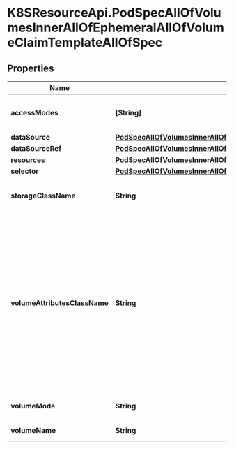 # K8SResourceApi.PodSpecAllOfVolumesInnerAllOfEphemeralAllOfVolumeClaimTemplateAllOfSpec

## Properties

Name | Type | Description | Notes
------------ | ------------- | ------------- | -------------
**accessModes** | **[String]** | accessModes contains the desired access modes the volume should have. More info: https://kubernetes.io/docs/concepts/storage/persistent-volumes#access-modes-1 | [optional] 
**dataSource** | [**PodSpecAllOfVolumesInnerAllOfEphemeralAllOfVolumeClaimTemplateAllOfSpecAllOfDataSource**](PodSpecAllOfVolumesInnerAllOfEphemeralAllOfVolumeClaimTemplateAllOfSpecAllOfDataSource.md) |  | [optional] 
**dataSourceRef** | [**PodSpecAllOfVolumesInnerAllOfEphemeralAllOfVolumeClaimTemplateAllOfSpecAllOfDataSourceRef**](PodSpecAllOfVolumesInnerAllOfEphemeralAllOfVolumeClaimTemplateAllOfSpecAllOfDataSourceRef.md) |  | [optional] 
**resources** | [**PodSpecAllOfVolumesInnerAllOfEphemeralAllOfVolumeClaimTemplateAllOfSpecAllOfResources**](PodSpecAllOfVolumesInnerAllOfEphemeralAllOfVolumeClaimTemplateAllOfSpecAllOfResources.md) |  | [optional] 
**selector** | [**PodSpecAllOfVolumesInnerAllOfEphemeralAllOfVolumeClaimTemplateAllOfSpecAllOfSelector**](PodSpecAllOfVolumesInnerAllOfEphemeralAllOfVolumeClaimTemplateAllOfSpecAllOfSelector.md) |  | [optional] 
**storageClassName** | **String** | storageClassName is the name of the StorageClass required by the claim. More info: https://kubernetes.io/docs/concepts/storage/persistent-volumes#class-1 | [optional] 
**volumeAttributesClassName** | **String** | volumeAttributesClassName may be used to set the VolumeAttributesClass used by this claim. If specified, the CSI driver will create or update the volume with the attributes defined in the corresponding VolumeAttributesClass. This has a different purpose than storageClassName, it can be changed after the claim is created. An empty string value means that no VolumeAttributesClass will be applied to the claim but it&#39;s not allowed to reset this field to empty string once it is set. If unspecified and the PersistentVolumeClaim is unbound, the default VolumeAttributesClass will be set by the persistentvolume controller if it exists. If the resource referred to by volumeAttributesClass does not exist, this PersistentVolumeClaim will be set to a Pending state, as reflected by the modifyVolumeStatus field, until such as a resource exists. More info: https://kubernetes.io/docs/concepts/storage/volume-attributes-classes/ (Beta) Using this field requires the VolumeAttributesClass feature gate to be enabled (off by default). | [optional] 
**volumeMode** | **String** | volumeMode defines what type of volume is required by the claim. Value of Filesystem is implied when not included in claim spec. | [optional] 
**volumeName** | **String** | volumeName is the binding reference to the PersistentVolume backing this claim. | [optional] 



